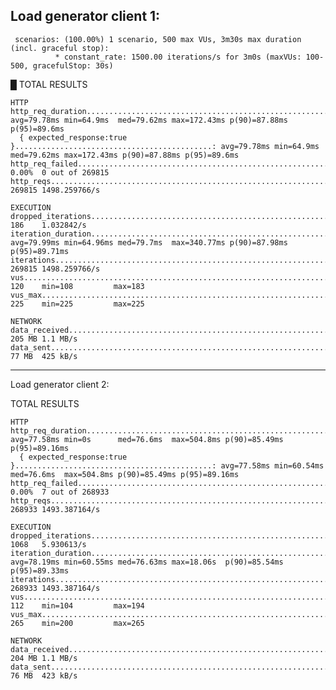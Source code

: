 Load generator client 1:
------------
     scenarios: (100.00%) 1 scenario, 500 max VUs, 3m30s max duration (incl. graceful stop):
              * constant_rate: 1500.00 iterations/s for 3m0s (maxVUs: 100-500, gracefulStop: 30s)


  █ TOTAL RESULTS

    HTTP
    http_req_duration.......................................................: avg=79.78ms min=64.9ms  med=79.62ms max=172.43ms p(90)=87.88ms p(95)=89.6ms
      { expected_response:true }............................................: avg=79.78ms min=64.9ms  med=79.62ms max=172.43ms p(90)=87.88ms p(95)=89.6ms
    http_req_failed.........................................................: 0.00%  0 out of 269815
    http_reqs...............................................................: 269815 1498.259766/s

    EXECUTION
    dropped_iterations......................................................: 186    1.032842/s
    iteration_duration......................................................: avg=79.99ms min=64.96ms med=79.7ms  max=340.77ms p(90)=87.98ms p(95)=89.71ms
    iterations..............................................................: 269815 1498.259766/s
    vus.....................................................................: 120    min=108         max=183
    vus_max.................................................................: 225    min=225         max=225

    NETWORK
    data_received...........................................................: 205 MB 1.1 MB/s
    data_sent...............................................................: 77 MB  425 kB/s

----------

Load generator client 2:

TOTAL RESULTS 

    HTTP
    http_req_duration.......................................................: avg=77.58ms min=0s      med=76.6ms  max=504.8ms p(90)=85.49ms p(95)=89.16ms
      { expected_response:true }............................................: avg=77.58ms min=60.54ms med=76.6ms  max=504.8ms p(90)=85.49ms p(95)=89.16ms
    http_req_failed.........................................................: 0.00%  7 out of 268933
    http_reqs...............................................................: 268933 1493.387164/s

    EXECUTION
    dropped_iterations......................................................: 1068   5.930613/s
    iteration_duration......................................................: avg=78.19ms min=60.55ms med=76.63ms max=18.06s  p(90)=85.54ms p(95)=89.33ms
    iterations..............................................................: 268933 1493.387164/s
    vus.....................................................................: 112    min=104         max=194
    vus_max.................................................................: 265    min=200         max=265

    NETWORK
    data_received...........................................................: 204 MB 1.1 MB/s
    data_sent...............................................................: 76 MB  423 kB/s
